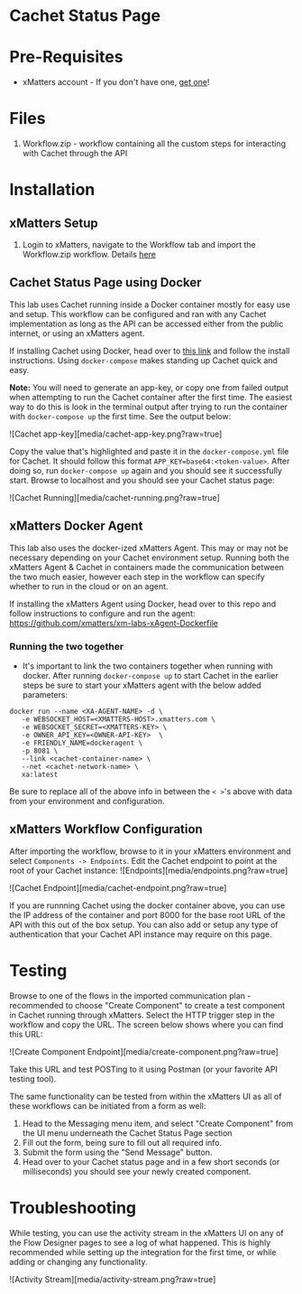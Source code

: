 # Cachet Status Page

# Pre-Requisites
- xMatters account - If you don't have one, [get one](https://www.xmatters.com/)!

# Files
1. Workflow.zip - workflow containing all the custom steps for interacting with Cachet through the API

# Installation
## xMatters Setup
1. Login to xMatters, navigate to the Workflow tab and import the Workflow.zip workflow. Details [here](https://help.xmatters.com/ondemand/xmodwelcome/workflows/manage-workflows.htm#ImportExport)

## Cachet Status Page using Docker
This lab uses Cachet running inside a Docker container mostly for easy use and setup. This workflow can be configured and ran with any Cachet implementation as long as the API can be accessed either from the public internet, or using an xMatters agent.

If installing Cachet using Docker, head over to [this link](https://docs.cachethq.io/docs/get-started-with-docker) and follow the install instructions. Using `docker-compose` makes standing up Cachet quick and easy.

**Note:** You will need to generate an app-key, or copy one from failed output when attempting to run the Cachet container after the first time. The easiest way to do this is look in the terminal output after trying to run the container with `docker-compose up` the first time. See the output below:

![Cachet app-key][media/cachet-app-key.png?raw=true]

Copy the value that's highlighted and paste it in the `docker-compose.yml` file for Cachet. It should follow this format `APP_KEY=base64:<token-value>`. After doing so, run `docker-compose up` again and you should see it successfully start. Browse to localhost and you should see your Cachet status page:

![Cachet Running][media/cachet-running.png?raw=true]

## xMatters Docker Agent
This lab also uses the docker-ized xMatters Agent. This may or may not be necessary depending on your Cachet environment setup. Running both the xMatters Agent & Cachet in containers made the communication between the two much easier, however each step in the workflow can specify whether to run in the cloud or on an agent.

If installing the xMatters Agent using Docker, head over to this repo and follow instructions to configure and run the agent: https://github.com/xmatters/xm-labs-xAgent-Dockerfile

### Running the two together
- It's important to link the two containers together when running with docker. After running `docker-compose up` to start Cachet in the earlier steps be sure to start your xMatters agent with the below added parameters: 

```
docker run --name <XA-AGENT-NAME> -d \
   -e WEBSOCKET_HOST=<XMATTERS-HOST>.xmatters.com \
   -e WEBSOCKET_SECRET=<XMATTERS-KEY> \
   -e OWNER_API_KEY=<OWNER-API-KEY>  \
   -e FRIENDLY_NAME=dockeragent \
   -p 8081 \
   --link <cachet-container-name> \
   --net <cachet-network-name> \
   xa:latest
```

Be sure to replace all of the above info in between the `< >`'s above with data from your environment and configuration.

## xMatters Workflow Configuration
After importing the workflow, browse to it in your xMatters environment and select `Components -> Endpoints`. Edit the Cachet endpoint to point at the root of your Cachet instance:
![Endpoints][media/endpoints.png?raw=true]

![Cachet Endpoint][media/cachet-endpoint.png?raw=true]

If you are runnning Cachet using the docker container above, you can use the IP address of the container and port 8000 for the base root URL of the API with this out of the box setup. You can also add or setup any type of authentication that your Cachet API instance may require on this page.

# Testing
Browse to one of the flows in the imported communication plan - recommended to choose "Create Component" to create a test component in Cachet running through xMatters. Select the HTTP trigger step in the workflow and copy the URL. The screen below shows where you can find this URL:

![Create Component Endpoint][media/create-component.png?raw=true]

Take this URL and test POSTing to it using Postman (or your favorite API testing tool). 

The same functionality can be tested from within the xMatters UI as all of these workflows can be initiated from a form as well:
1. Head to the Messaging menu item, and select "Create Component" from the UI menu underneath the Cachet Status Page section 
2. Fill out the form, being sure to fill out all required info.
3. Submit the form using the "Send Message" button.
4. Head over to your Cachet status page and in a few short seconds (or milliseconds) you should see your newly created component.

# Troubleshooting
While testing, you can use the activity stream in the xMatters UI on any of the Flow Designer pages to see a log of what happened. This is highly recommended while setting up the integration for the first time, or while adding or changing any functionality.

![Activity Stream][media/activity-stream.png?raw=true]